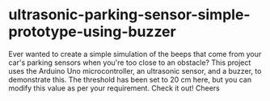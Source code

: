 # ultrasonic-parking-sensor-simple-prototype-using-buzzer
Ever wanted to create a simple simulation of the beeps that come from your car's parking sensors when you're too close to an obstacle?
This project uses the Arduino Uno microcontroller, an ultrasonic sensor, and a buzzer, to demonstrate this.
The threshold has been set to 20 cm here, but you can modify this value as per your requirement.
Check it out!
Cheers

